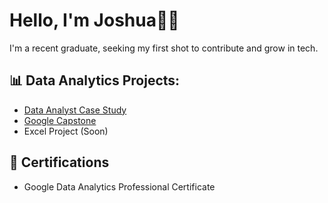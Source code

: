 # Hello, I'm Joshua👋🏽
I'm a recent graduate, seeking my first shot to contribute and grow in tech.

## 📊 Data Analytics Projects:
- [Data Analyst Case Study](https://github.com/JoshuaYerdon/DA-Case-Study)
- [Google Capstone](https://github.com/JoshuaYerdon/Google_Capstone)
- Excel Project (Soon)

## 📜 Certifications
- Google Data Analytics Professional Certificate
